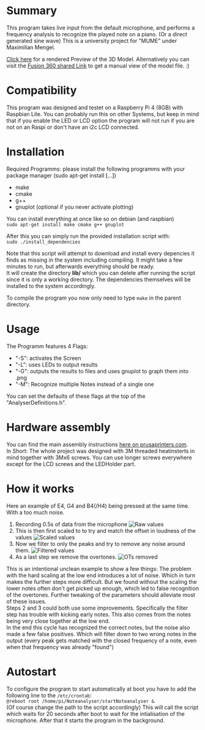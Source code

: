 # Summary
This program takes live input from the default microphone, and performs a frequency analysis to recognize the played note on a piano. (Or a direct generated sine wave)
This is a university project for "MUME" under Maximilian Mengel.

[Click here](https://misterixi.github.io/NoteanalyserPreview/) for a rendered Preview of the 3D Model. Alternatively you can visit the [Fusion 360 shared Link](https://a360.co/3uYjknz) to get a manual view of the model file. :)

# Compatibility
This program was designed and testet on a Raspberry Pi 4 (8GB) with Raspbian Lite.
You can probably run this on other Systems, but keep in mind that if you enable the LED or LCD option the program will not run if you are not on an Raspi or don't have an i2c LCD connected.

# Installation
Required Programms:
please install the following programms with your package manager (sudo apt-get install [...])
- make
- cmake
- g++
- gnuplot (optional if you never activate plotting)  

You can install everything at once like so on debian (and raspbian)  
```sudo apt-get install make cmake g++ gnuplot```

After this you can simply run the provided installation script with:  
```sudo ./install_dependencies```  

Note that this script will attempt to download and install every depencies it finds as missing in the system including compiling. It might take a few minutes to run, but afterwards everything should be ready.  
It will create the directory **lib/** which you can delete after running the script since it is only a working directory. The dependencies themselves will be installed to the system accordingly.

To compile the program you now only need to type ```make``` in the parent directory.

# Usage
The Programm features 4 Flags:
- "-S": activates the Screen
- "-L": uses LEDs to output results
- "-G": outputs the results to files and uses gnuplot to graph them into .png
- "-M": Recognize multiple Notes instead of a single one  
  
You can set the defaults of these flags at the top of the "AnalyserDefinitions.h".

# Hardware assembly  
You can find the main assembly instructions [here on prusaprinters.com](https://www.prusaprinters.org/prints/139324-noteanalyser).  
In Short: The whole project was designed with 3M threaded heatinsterts in mind together with 3Mx6 screws. You can use longer screws everywhere except for the LCD screws and the LEDHolder part.

# How it works
Here an example of E4, G4 and B4(/H4) being pressed at the same time. With a too much noise.
1. Recording 0.5s of data from the microphone
![Raw values](./pics/raw.png)
2. This is then first scaled to to try and match the offset in loudness of the values
![Scaled values](./pics/scaled.png)
3. Now we filter to only the peaks and try to remove any noise around them.
![Filtered values](./pics/filtered.png)
4. As a last step we remove the overtones.
![OTs removed](./pics/OTremoval.png)

This is an intentional unclean example to show a few things:
The problem with the hard scaling at the low end introduces a lot of noise. Which in turn makes the further steps more difficult. But we found without the scaling the lower notes often don't get picked up enough, which led to false recognition of the overtones.
Further tweaking of the parameters should alleviate most of these issues.  
Steps 2 and 3 could both use some improvements. Specifically the filter step has trouble with kicking early notes. This also comes from the notes being very close together at the low end.  
In the end this cycle has recognized the correct notes, but the noise also made a few false positives. Which will filter down to two wrong notes in the output (every peak gets matched with the closed frequency of a note, even when that frequency was already "found")

# Autostart
To configure the program to start automatically at boot you have to add the following line to the `/etc/crontab`:  
`@reboot root /home/pi/Noteanalyser/startNoteanalyser &`  
(Of course change the path to the script accordingly) This will call the script which waits for 20 seconds after boot to wait for the intialisation of the microphone. After that it starts the program in the background.